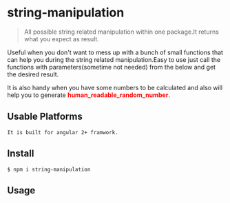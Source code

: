 # string-manipulation

> All possible string related manipulation within one package.It returns what you expect as result.

Useful when you don't want to mess up with a bunch of small functions that can help you during the string related manipulation.Easy to use just call the functions with parameters(sometime not needed) from the below and get the desired result.

It is also handy when you have some numbers to be calculated and also will help you to generate <span style='font-weight:bold;color:red;'>human_readable_random_number</span>.

## Usable Platforms
```
It is built for angular 2+ framwork.
```

## Install

```
$ npm i string-manipulation
```

## Usage

<!-- ```js
const stringWidth = require('string-width');

stringWidth('a');
//=> 1

stringWidth('古');
//=> 2

stringWidth('\u001B[1m古\u001B[22m');
//=> 2
``` -->


<!-- ## Related

- [string-width-cli](https://github.com/sindresorhus/string-width-cli) - CLI for this module
- [string-length](https://github.com/sindresorhus/string-length) - Get the real length of a string
- [widest-line](https://github.com/sindresorhus/widest-line) - Get the visual width of the widest line in a string -->

<!-- 
---

<div align="center">
	<b>
		<a href="https://tidelift.com/subscription/pkg/npm-string-width?utm_source=npm-string-width&utm_medium=referral&utm_campaign=readme">Get professional support for this package with a Tidelift subscription</a>
	</b>
	<br>
	<sub>
		Tidelift helps make open source sustainable for maintainers while giving companies<br>assurances about security, maintenance, and licensing for their dependencies.
	</sub>
</div> -->



